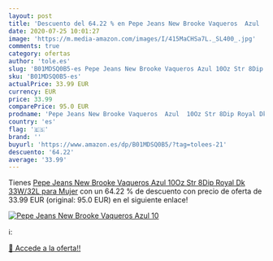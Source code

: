 ```yaml
---
layout: post
title: 'Descuento del 64.22 % en Pepe Jeans New Brooke Vaqueros  Azul  10'
date: 2020-07-25 10:01:27
image: 'https://m.media-amazon.com/images/I/415MaCHSa7L._SL400_.jpg'
comments: true
category: ofertas
author: 'tole.es'
slug: 'B01MDSQ0B5-es Pepe Jeans New Brooke Vaqueros Azul 10Oz Str 8Dip Royal Dk...'
sku: 'B01MDSQ0B5-es'
actualPrice: 33.99 EUR
currency: EUR
price: 33.99
comparePrice: 95.0 EUR
prodname: 'Pepe Jeans New Brooke Vaqueros  Azul  10Oz Str 8Dip Royal Dk   33W/32L para Mujer'
country: 'es'
flag: '🇪🇸'
brand: ''
buyurl: 'https://www.amazon.es/dp/B01MDSQ0B5/?tag=tolees-21'
descuento: '64.22'
average: '33.99'
---
```


Tienes [Pepe Jeans New Brooke Vaqueros  Azul  10Oz Str 8Dip Royal Dk   33W/32L para Mujer](https://www.amazon.es/dp/B01MDSQ0B5/?tag=tolees-21) con un 64.22 % de descuento con precio de oferta de 33.99 EUR (original: 95.0 EUR) en el siguiente enlace!

[![Pepe Jeans New Brooke Vaqueros  Azul  10](https://m.media-amazon.com/images/I/415MaCHSa7L._SL400_.jpg)](https://www.amazon.es/dp/B01MDSQ0B5/?tag=tolees-21)

ℹ️:


[🛒 Accede a la oferta!!](https://www.amazon.es/dp/B01MDSQ0B5/?tag=tolees-21)
